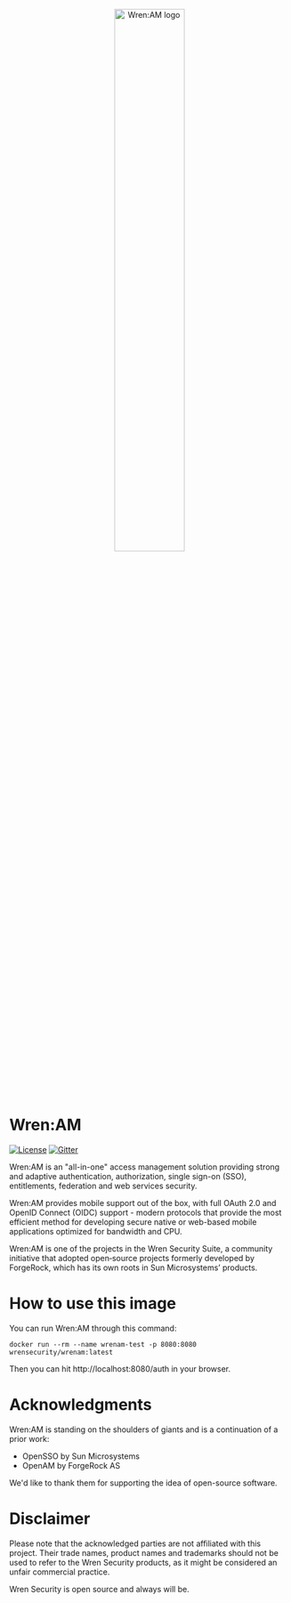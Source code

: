 <p align="center">
  <img alt="Wren:AM logo" src="https://user-images.githubusercontent.com/13997406/204992591-3148357d-5a58-47fa-9be8-0da2460976a6.png" width="50%">
</p>

# Wren:AM

[![License](https://img.shields.io/badge/license-CDDL-blue.svg)](https://github.com/WrenSecurity/wrenam/blob/main/LICENSE)
[![Gitter](https://badges.gitter.im/Join%20Chat.svg)](https://gitter.im/WrenSecurity)

Wren:AM is an "all-in-one" access management solution providing strong and adaptive authentication, authorization, single sign-on (SSO), entitlements, federation and web services security.

Wren:AM provides mobile support out of the box, with full OAuth 2.0 and OpenID Connect (OIDC) support - modern protocols that
provide the most efficient method for developing secure native or web-based mobile applications optimized for bandwidth and
CPU.

Wren:AM is one of the projects in the Wren Security Suite, a community initiative that adopted open‐source projects
formerly developed by ForgeRock, which has its own roots in Sun Microsystems’ products.

# How to use this image

You can run Wren:AM through this command:

    docker run --rm --name wrenam-test -p 8080:8080 wrensecurity/wrenam:latest

Then you can hit http://localhost:8080/auth in your browser.

# Acknowledgments

Wren:AM is standing on the shoulders of giants and is a continuation of a prior work:

* OpenSSO by Sun Microsystems
* OpenAM by ForgeRock AS

We'd like to thank them for supporting the idea of open-source software.

# Disclaimer

Please note that the acknowledged parties are not affiliated with this project.
Their trade names, product names and trademarks should not be used to refer to
the Wren Security products, as it might be considered an unfair commercial
practice.

Wren Security is open source and always will be.

[contribute]: https://github.com/WrenSecurity/wrensec-docs/wiki/Contributor-Guidelines
